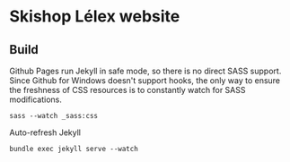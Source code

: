 # Skishop Lélex website

## Build

Github Pages run Jekyll in safe mode, so there is no direct SASS support. Since Github for Windows doesn't support hooks, the only way to ensure the freshness of CSS resources is to constantly watch for SASS modifications.

```
sass --watch _sass:css
```

Auto-refresh Jekyll

```
bundle exec jekyll serve --watch
```

